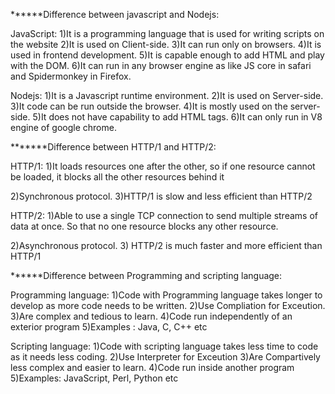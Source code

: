 			
******Difference between javascript and Nodejs:

JavaScript:
1)It is a programming language that is used for writing scripts on the website
2)It is used on Client-side.
3)It can run only on browsers.
4)It is used in frontend development.
5)It is capable enough to add HTML and play with the DOM.
6)It can run in any browser engine as like JS core in safari and Spidermonkey in Firefox.

Nodejs:
1)It is a Javascript runtime environment.
2)It is used on Server-side.
3)It code can be run outside the browser.
4)It is mostly used on the server-side.
5)It does not have capability to add HTML tags.
6)It can only run in V8 engine of google chrome.


*******Difference between HTTP/1 and HTTP/2:

HTTP/1:
 1)It loads resources one after the other, 
	  so if one resource cannot be loaded,
          it blocks all the other resources behind it

 2)Synchronous protocol.
 3)HTTP/1 is slow and less efficient than HTTP/2

HTTP/2:
 1)Able to use a single TCP connection to send multiple streams of data at once.
	 So that no one resource blocks any other resource.

 2)Asynchronous protocol.
 3) HTTP/2 is much faster and more efficient than HTTP/1


******Difference between Programming and scripting language:

Programming language:
1)Code with Programming language takes longer to develop as more code needs to be written.
2)Use Compliation for Exceution.
3)Are complex and tedious to learn.
4)Code run independently of an exterior program
5)Examples : Java, C, C++ etc

Scripting language:
1)Code with scripting language takes less time to code as it needs less coding.
2)Use Interpreter for Exceution
3)Are Compartively less complex and easier to learn.
4)Code run inside another program
5)Examples: JavaScript, Perl, Python etc




	
			
			
			
			
